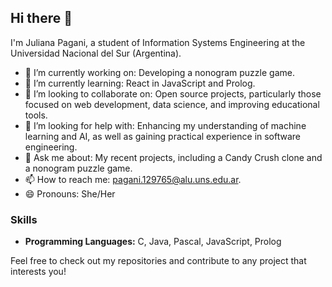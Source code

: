 
## Hi there 👋

I'm Juliana Pagani, a student of Information Systems Engineering at the Universidad Nacional del Sur (Argentina).

- 🔭 I’m currently working on: Developing a nonogram puzzle game.
- 🌱 I’m currently learning: React in JavaScript and Prolog.
- 👯 I’m looking to collaborate on: Open source projects, particularly those focused on web development, data science, and improving educational tools.
- 🤔 I’m looking for help with: Enhancing my understanding of machine learning and AI, as well as gaining practical experience in software engineering.
- 💬 Ask me about: My recent projects, including a Candy Crush clone and a nonogram puzzle game.
- 📫 How to reach me: pagani.129765@alu.uns.edu.ar.
- 😄 Pronouns: She/Her

### Skills
- **Programming Languages:** C, Java, Pascal, JavaScript, Prolog


Feel free to check out my repositories and contribute to any project that interests you!
